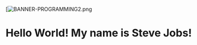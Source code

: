 [![BANNER-PROGRAMMING2.png]([https://postimg.cc/Wq2D1FDv](http://www.tumblr.com/))

# Hello World! My name is Steve Jobs!

